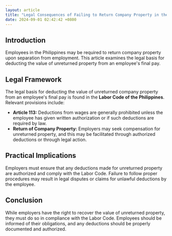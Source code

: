 ```yaml
---
layout: article
title: "Legal Consequences of Failing to Return Company Property in the Philippines"
date: 2024-09-01 02:42:42 +0800
---
```


<h2>Introduction</h2>
<p>Employees in the Philippines may be required to return company property upon separation from employment. This article examines the legal basis for deducting the value of unreturned property from an employee's final pay.</p>
<h2>Legal Framework</h2>
<p>The legal basis for deducting the value of unreturned company property from an employee's final pay is found in the <strong>Labor Code of the Philippines</strong>. Relevant provisions include:</p>
<ul>
<li><strong>Article 113:</strong> Deductions from wages are generally prohibited unless the employee has given written authorization or if such deductions are required by law.</li>
<li><strong>Return of Company Property:</strong> Employers may seek compensation for unreturned property, and this may be facilitated through authorized deductions or through legal action.</li>
</ul>
<h2>Practical Implications</h2>
<p>Employers must ensure that any deductions made for unreturned property are authorized and comply with the Labor Code. Failure to follow proper procedures may result in legal disputes or claims for unlawful deductions by the employee.</p>
<h2>Conclusion</h2>
<p>While employers have the right to recover the value of unreturned property, they must do so in compliance with the Labor Code. Employees should be informed of their obligations, and any deductions should be properly documented and authorized.</p>